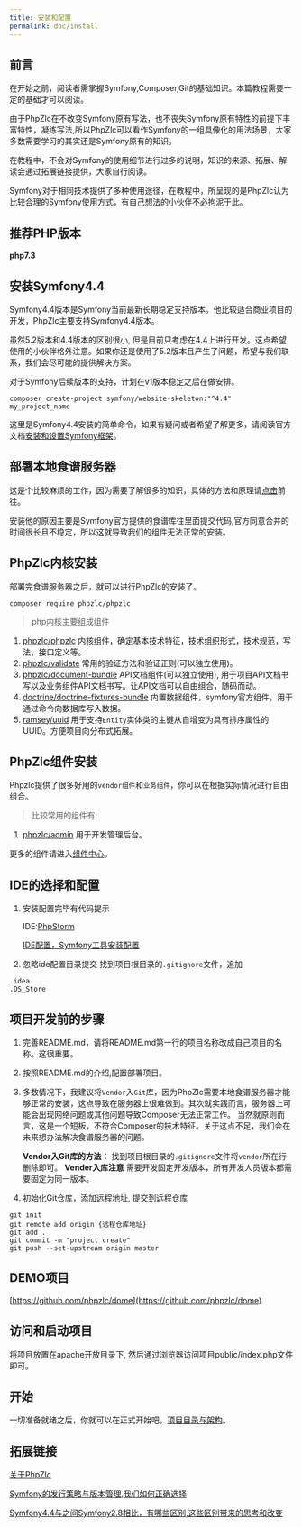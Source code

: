 ```yaml
---
title: 安装和配置
permalink: doc/install
---
```


## 前言

在开始之前，阅读者需掌握Symfony,Composer,Git的基础知识。本篇教程需要一定的基础才可以阅读。

由于PhpZlc在不改变Symfony原有写法，也不丧失Symfony原有特性的前提下丰富特性，凝练写法,所以PhpZlc可以看作Symfony的一组具像化的用法场景，大家多数需要学习的其实还是Symfony原有的知识。

在教程中，不会对Symfony的使用细节进行过多的说明，知识的来源、拓展、解读会通过拓展链接提供，大家自行阅读。

Symfony对于相同技术提供了多种使用途径，在教程中，所呈现的是PhpZlc认为比较合理的Symfony使用方式，有自己想法的小伙伴不必拘泥于此。

## 推荐PHP版本

**php7.3**

## 安装Symfony4.4

Symfony4.4版本是Symfony当前最新长期稳定支持版本。他比较适合商业项目的开发，PhpZlc主要支持Symfony4.4版本。
  
虽然5.2版本和4.4版本的区别很小, 但是目前只考虑在4.4上进行开发。这点希望使用的小伙伴格外注意。如果你还是使用了5.2版本且产生了问题，希望与我们联系，我们会尽可能的提供解决方案。

对于Symfony后续版本的支持，计划在v1版本稳定之后在做安排。

```shell
composer create-project symfony/website-skeleton:"^4.4" my_project_name
```

这里是Symfony4.4安装的简单命令，如果有疑问或者希望了解更多，请阅读官方文档[安装和设置Symfony框架](https://symfony.com/doc/4.4/setup.html)。

## 部署本地食谱服务器

这是个比较麻烦的工作，因为需要了解很多的知识，具体的方法和原理请[点击](/doc/symfony-flex)前往。

安装他的原因主要是Symfony官方提供的食谱库往里面提交代码,官方同意合并的时间很长且不稳定，所以这就导致我们的组件无法正常的安装。

## PhpZlc内核安装

部署完食谱服务器之后，就可以进行PhpZlc的安装了。

```shell
composer require phpzlc/phpzlc
```

> php内核主要组成组件

1. [phpzlc/phpzlc](#) 内核组件，确定基本技术特征，技术组织形式，技术规范，写法，接口定义等。
2. [phpzlc/validate](#) 常用的验证方法和验证正则(可以独立使用)。
3. [phpzlc/document-bundle](#) API文档组件(可以独立使用), 用于项目API文档书写以及业务组件API文档书写。让API文档可以自由组合，随码而动。
4. [doctrine/doctrine-fixtures-bundle](#) 内置数据组件，symfony官方组件，用于通过命令向数据库写入数据。
5. [ramsey/uuid](#) 用于支持`Entity`实体类的主键从自增变为具有排序属性的UUID。方便项目向分布式拓展。

## PhpZlc组件安装

Phpzlc提供了很多好用的`vendor组件`和`业务组件`，你可以在根据实际情况进行自由组合。

> 比较常用的组件有:

1. [phpzlc/admin](#) 用于开发管理后台。

更多的组件请进入[组件中心](#)。

## IDE的选择和配置

1. 安装配置完毕有代码提示

    IDE:[PhpStorm](https://www.jetbrains.com/phpstorm/)

    [IDE配置，Symfony工具安装配置](https://www.jetbrains.com/help/phpstorm/symfony-support.html?_ga=2.242917706.978522081.1607327290-133517331.1605767311#enabling-the-symfony-plugin-for)

2. 忽略ide配置目录提交
 找到项目根目录的`.gitignore`文件，追加
 ```shell
.idea
.DS_Store
```

## 项目开发前的步骤

1. 完善README.md，请将README.md第一行的项目名称改成自己项目的名称。这很重要。 

2. 按照README.md的介绍,配置部署项目。

3. 多数情况下，我建议将`Vendor`入`Git`库，因为PhpZlc需要本地食谱服务器才能够正常的安装，这点导致在服务器上很难做到。其次就实践而言，服务器上可能会出现网络问题或其他问题导致Composer无法正常工作。
当然就原则而言，这是一个短板，不符合Composer的技术特征。关于这点不足，我们会在未来想办法解决食谱服务器的问题。

    **Vendor入Git库的方法：** 找到项目根目录的`.gitignore`文件将`vendor`所在行删除即可。
    **Vender入库注意** 需要开发固定开发版本，所有开发人员版本都需要固定为同一版本。

4. 初始化Git仓库，添加远程地址, 提交到远程仓库
```shell
git init
git remote add origin {远程仓库地址}
git add .
git commit -m "project create"
git push --set-upstream origin master
```

## DEMO项目

[https://github.com/phpzlc/dome](https://github.com/phpzlc/dome)

## 访问和启动项目

将项目放置在apache开放目录下, 然后通过浏览器访问项目public/index.php文件即可。


## 开始

一切准备就绪之后，你就可以在正式开始吧，[项目目录与架构](#)。

## 拓展链接

[关于PhpZlc](#)

[Symfony的发行策略与版本管理,我们如何正确选择](#)

[Symfony4.4与之间Symfony2.8相比，有哪些区别,这些区别带来的思考和改变](#)



    
  